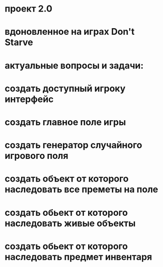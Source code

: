 # проект 2.0
#
# вдоновленное на играх Don't Starve   
# 
# актуальные вопросы и задачи:
#     создать доступный игроку интерфейс
#     создать главное поле игры
#         создать генератор случайного игрового поля
#     создать объект от которого наследовать все преметы на поле
#         создать обьект от которого наследовать живые объекты
#     создать обьект от которого наследовать предмет инвентаря
#     
#
#
